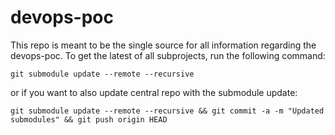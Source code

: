 # devops-poc

This repo is meant to be the single source for all information regarding the devops-poc. To get the latest of all subprojects, run the following command:

    git submodule update --remote --recursive

or if you want to also update central repo with the submodule update:

    git submodule update --remote --recursive && git commit -a -m "Updated submodules" && git push origin HEAD

